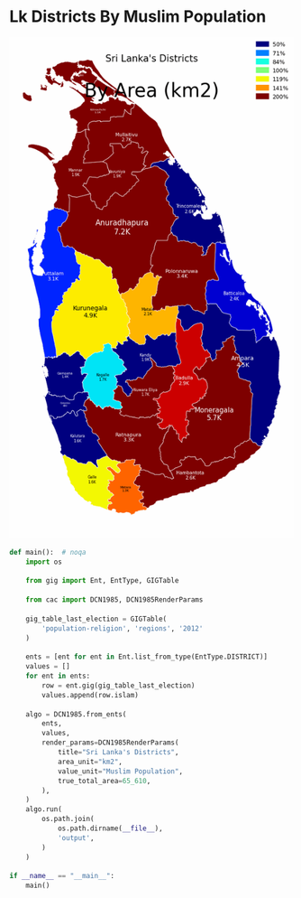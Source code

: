 # Lk Districts By Muslim Population

<p  align="center">
    <img src="https://raw.githubusercontent.com/nuuuwan/continuous_area_cartograms/main/examples/lk_districts_by_muslim_population/output/animated.gif" alt="alt" />
</p>

```python
def main():  # noqa
    import os

    from gig import Ent, EntType, GIGTable

    from cac import DCN1985, DCN1985RenderParams

    gig_table_last_election = GIGTable(
        'population-religion', 'regions', '2012'
    )

    ents = [ent for ent in Ent.list_from_type(EntType.DISTRICT)]
    values = []
    for ent in ents:
        row = ent.gig(gig_table_last_election)
        values.append(row.islam)

    algo = DCN1985.from_ents(
        ents,
        values,
        render_params=DCN1985RenderParams(
            title="Sri Lanka's Districts",
            area_unit="km2",
            value_unit="Muslim Population",
            true_total_area=65_610,
        ),
    )
    algo.run(
        os.path.join(
            os.path.dirname(__file__),
            'output',
        )
    )

if __name__ == "__main__":
    main()

```
